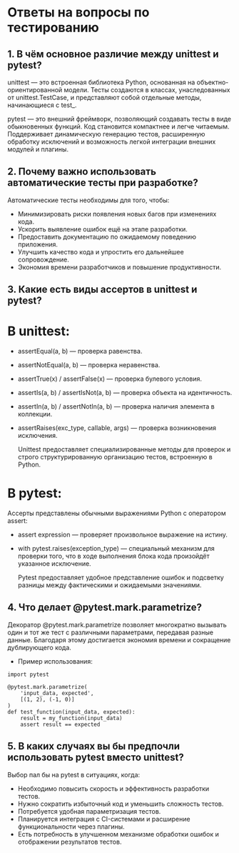 # Ответы на вопросы по тестированию

## 1. В чём основное различие между unittest и pytest?
unittest — это встроенная библиотека Python, основанная на объектно-ориентированной модели. Тесты создаются в классах, унаследованных от unittest.TestCase, и представляют собой отдельные методы, начинающиеся с test_.

pytest — это внешний фреймворк, позволяющий создавать тесты в виде обыкновенных функций. Код становится компактнее и легче читаемым. Поддерживает динамическую генерацию тестов, расширенную обработку исключений и возможность легкой интеграции внешних модулей и плагины.

## 2. Почему важно использовать автоматические тесты при разработке?
Автоматические тесты необходимы для того, чтобы:

- Минимизировать риски появления новых багов при изменениях кода.
- Ускорить выявление ошибок ещё на этапе разработки.
- Предоставить документацию по ожидаемому поведению приложения.
- Улучшить качество кода и упростить его дальнейшее сопровождение.
- Экономия времени разработчиков и повышение продуктивности.

## 3. Какие есть виды ассертов в unittest и pytest?
# В unittest:
- assertEqual(a, b) — проверка равенства.
- assertNotEqual(a, b) — проверка неравенства.
- assertTrue(x) / assertFalse(x) — проверка булевого условия.
- assertIs(a, b) / assertIsNot(a, b) — проверка объекта на идентичность.
- assertIn(a, b) / assertNotIn(a, b) — проверка наличия элемента в коллекции.
- assertRaises(exc_type, callable, args) — проверка возникновения исключения.
  
  Unittest предоставляет специализированные методы для проверок и строго структурированную организацию тестов, встроенную в Python.
  
# В pytest:
Ассерты представлены обычными выражениями Python с оператором assert:
- assert expression — проверяет произвольное выражение на истину.
- with pytest.raises(exception_type) — специальный механизм для проверки того, что в ходе выполнения блока кода произойдёт указанное исключение.
  
  Pytest предоставляет удобное представление ошибок и подсветку разницы между фактическими и ожидаемыми значениями.

## 4. Что делает @pytest.mark.parametrize?
Декоратор @pytest.mark.parametrize позволяет многократно вызывать один и тот же тест с различными параметрами, передавая разные данные. Благодаря этому достигается экономия времени и сокращение дублирующего кода.

- Пример использования:
```
import pytest

@pytest.mark.parametrize(
    'input_data, expected',
    [(1, 2), (-1, 0)]
)
def test_function(input_data, expected):
    result = my_function(input_data)
    assert result == expected
```

## 5. В каких случаях вы бы предпочли использовать pytest вместо unittest?
 Выбор пал бы на pytest в ситуациях, когда:

- Необходимо повысить скорость и эффективность разработки тестов.
- Нужно сократить избыточный код и уменьшить сложность тестов.
- Потребуется удобная параметризация тестов.
- Планируется интеграция с CI-системами и расширение функциональности через плагины.
- Есть потребность в улучшенном механизме обработки ошибок и отображении результатов тестов.
